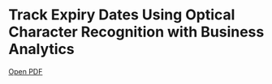 ﻿# Track Expiry Dates Using Optical Character Recognition with Business Analytics

[Open PDF](https://github.com/Kumaresh1/ocr-fyp-rn/blob/main/be_review_report.pdf)
